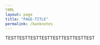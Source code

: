 ```yaml
---
YAML
layout: page
title: "PAGE-TITLE"
permalink: /banknotes
---
```



TESTTESTTESTTESTTESTTESTTESTTEST

